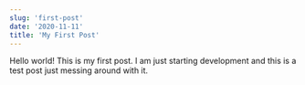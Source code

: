 ```yaml
---
slug: 'first-post'
date: '2020-11-11'
title: 'My First Post'
---
```


Hello world! This is my first post. I am just starting development and this is a test post just messing around with it.
